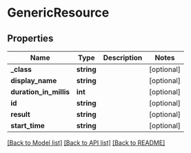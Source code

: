 # GenericResource

## Properties
Name | Type | Description | Notes
------------ | ------------- | ------------- | -------------
**_class** | **string** |  | [optional] 
**display_name** | **string** |  | [optional] 
**duration_in_millis** | **int** |  | [optional] 
**id** | **string** |  | [optional] 
**result** | **string** |  | [optional] 
**start_time** | **string** |  | [optional] 

[[Back to Model list]](../README.md#documentation-for-models) [[Back to API list]](../README.md#documentation-for-api-endpoints) [[Back to README]](../README.md)


